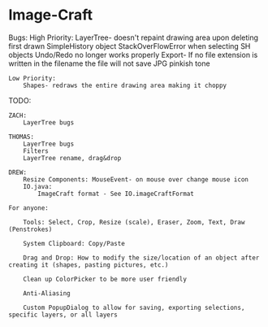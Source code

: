 Image-Craft
===========

Bugs:
	High Priority:
		LayerTree- doesn't repaint drawing area upon deleting first drawn SimpleHistory object
					StackOverFlowError when selecting SH objects
					Undo/Redo no longer works properly
		Export- If no file extension is written in the filename the file will not save
				JPG pinkish tone
				
	Low Priority:				
		Shapes- redraws the entire drawing area making it choppy

TODO:

	ZACH:
		LayerTree bugs

	THOMAS: 
		LayerTree bugs
		Filters
		LayerTree rename, drag&drop

	DREW: 
		Resize Components: MouseEvent- on mouse over change mouse icon
		IO.java:
			ImageCraft format - See IO.imageCraftFormat

	For anyone:
			
		Tools: Select, Crop, Resize (scale), Eraser, Zoom, Text, Draw (Penstrokes)

		System Clipboard: Copy/Paste

		Drag and Drop: How to modify the size/location of an object after creating it (shapes, pasting pictures, etc.)

		Clean up ColorPicker to be more user friendly

		Anti-Aliasing
		
		Custom PopupDialog to allow for saving, exporting selections, specific layers, or all layers